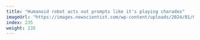 ```yaml
---
title: "Humanoid robot acts out prompts like it's playing charades"
imageUrl: "https://images.newscientist.com/wp-content/uploads/2024/01/03133121/SEI_184557067.jpg?width=788"
index: 235
weight: 235
---
```

